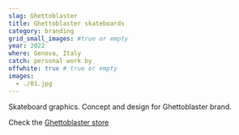 ```yaml
---
slag: Ghettoblaster
title: Ghettoblaster skateboards
category: branding
grid_small_images: #true or empty
year: 2022
where: Genova, Italy
catch: personal work by
offwhite: true # true or empty
images:
  - ./01.jpg
---
```


Skateboard graphics. Concept and design for Ghettoblaster brand.

Check the [Ghettoblaster store](https://ghettoblasterwear.com/?source=rokma.com)
